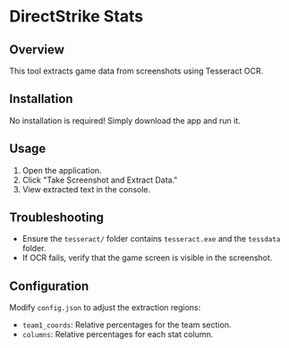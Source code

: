 # DirectStrike Stats

## Overview
This tool extracts game data from screenshots using Tesseract OCR.

## Installation
No installation is required! Simply download the app and run it.

## Usage
1. Open the application.
2. Click "Take Screenshot and Extract Data."
3. View extracted text in the console.

## Troubleshooting
- Ensure the `tesseract/` folder contains `tesseract.exe` and the `tessdata` folder.
- If OCR fails, verify that the game screen is visible in the screenshot.

## Configuration
Modify `config.json` to adjust the extraction regions:
- `team1_coords`: Relative percentages for the team section.
- `columns`: Relative percentages for each stat column.
